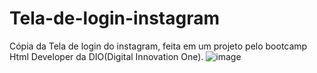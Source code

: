 # Tela-de-login-instagram
Cópia da Tela de login do instagram, feita em um projeto pelo bootcamp Html Developer da DIO(Digital Innovation One).
![image](https://user-images.githubusercontent.com/101433764/177550959-8730e1d2-0741-4df7-a340-13bf2fb1c590.png)
